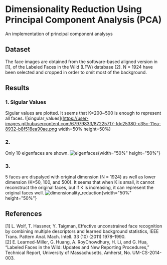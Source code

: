 # Dimensionality Reduction Using Principal Component Analysis (PCA)
An implementation of principal component analysys

## Dataset
The face images are obtained from the software-based aligned version in [1], of the Labeled Faces in the Wild (LFW) database [2]. N = 1924 have been selected and cropped in order to omit most of the background.

## Results
### 1. Sigular Values
Sigular values are plotted. It seems that K=200~500 is enough to represent all faces.
![singular_values](https://user-images.githubusercontent.com/67979833/87225717-fdc25380-c35c-11ea-8932-b8f518ea90ae.png width=50% height=50%)

### 2.
Only 10 eigenfaces are shown.
![eigenfaces](https://user-images.githubusercontent.com/67979833/87225473-4973fd80-c35b-11ea-9744-7dd4da1dbeb5.png){width="50%" height="50%"}

### 3.
5 faces are dispalyed with original dimension (N = 1924) as well as lower dimension (K=50, 100, and 500). It seems that when K is small, it cannot reconstruct the original faces, but if K is increasing, it can represent the original faces well.
![dimensionality_reduction](https://user-images.githubusercontent.com/67979833/87225472-4842d080-c35b-11ea-9152-e07b3252605d.png){width="50%" height="50%"}

## References
[1] L. Wolf, T. Hassner, Y. Taigman, Effective unconstrained face recognition by combining multiple descriptors and learned background statistics, IEEE Trans. Pattern Anal. Mach. Intell. 33 (10) (2011) 1978–1990.  
[2] E. Learned-Miller, G. Huang, A. RoyChowdhury, H. Li, and G. Hua, “Labeled Faces in the Wild: Updates and New Reporting Procedures,” Technical Report, University of Massachusetts, Amherst, No. UM-CS-2014- 003.  
